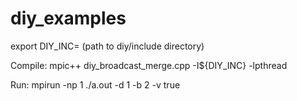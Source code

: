 # diy_examples

export DIY_INC= (path to diy/include directory)

Compile:
mpic++ diy_broadcast_merge.cpp -I${DIY_INC} -lpthread

Run:
mpirun -np 1 ./a.out -d 1 -b 2 -v true
